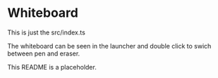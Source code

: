 # Whiteboard
This is just the src/index.ts

The whiteboard can be seen in the launcher and double click to swich between pen and eraser. 

This README is a placeholder.
